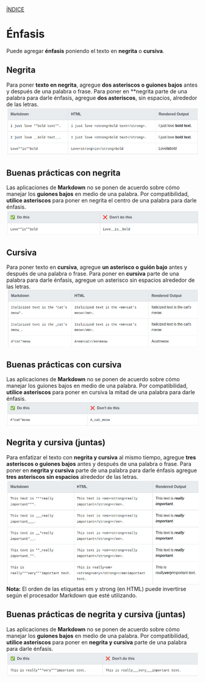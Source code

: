 [ÍNDICE](https://github.com/Zet0699/Guia_markdown/blob/Zet_main/README.md)


# **Énfasis**

Puede agregar **énfasis** poniendo el texto en **negrita** o **cursiva**.


## **Negrita**
Para poner **texto en negrita**, agregue **dos asteriscos o guiones bajos** antes y después de una palabra o frase. 
Para poner en **negrita parte de una palabra para darle énfasis, agregue **dos asteriscos**, sin espacios, alrededor de las letras.
![enfasis_01](/IMG/enfasis_01.jpg "Negrita")


## **Buenas prácticas con negrita**

Las aplicaciones de **Markdown** no se ponen de acuerdo sobre cómo manejar los **guiones bajos** en medio de una palabra. 
Por compatibilidad, **utilice asteriscos** para poner en negrita el centro de una palabra para darle énfasis.
![enfasis_02](/IMG/enfasis_02.jpg "Buenas prácticas")


## **Cursiva**

Para poner texto en **cursiva**, agregue **un asterisco o guión bajo** antes y después de una palabra o frase. 
Para poner en **cursiva** parte de una palabra para darle énfasis, agregue un asterisco sin espacios alrededor de las letras.
![enfasis_03](/IMG/enfasis_03.jpg "Cursiva")


## **Buenas prácticas con cursiva**

Las aplicaciones de **Markdown** no se ponen de acuerdo sobre cómo manejar los guiones bajos en medio de una palabra. Por compatibilidad, **utilice asteriscos** para poner en cursiva la mitad de una palabra para darle énfasis.
![enfasis_04](/IMG/enfasis_04.jpg "Buenas prácticas")


## **Negrita y cursiva (juntas)**

Para enfatizar el texto con **negrita y cursiva** al mismo tiempo, agregue **tres asteriscos o guiones bajos** antes y después de una palabra o frase. 
Para poner en **negrita y cursiva** parte de una palabra para darle énfasis agregue **tres asteriscos sin espacios** alrededor de las letras.
![enfasis_05](/IMG/enfasis_05.jpg "Negrita y curiva")
**Nota:** El orden de las etiquetas em y strong (en HTML) puede invertirse según el procesador Markdown que esté utilizando.


## **Buenas prácticas de negrita y cursiva (juntas)**

Las aplicaciones de **Markdown** no se ponen de acuerdo sobre cómo manejar los **guiones bajos** en medio de una palabra. 
Por compatibilidad, **utilice asteriscos** para poner en **negrita y cursiva** parte de una palabra para darle énfasis.
![enfasis_06](/IMG/enfasis_06.jpg "Buenas prácticas")
